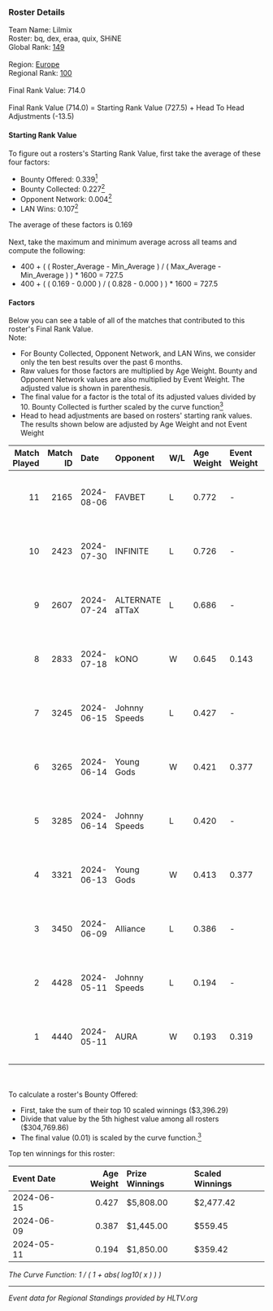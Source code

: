 ### Roster Details<br />
Team Name: Lilmix<br />
Roster: bq, dex, eraa, quix, SHiNE<br />
Global Rank: [149](../../standings_global_2024_10_09.md)<br />
<br />
Region: [Europe]( ../../standings_europe_2024_10_09.md)<br />
Regional Rank: [100]( ../../standings_europe_2024_10_09.md)<br />
<br />
Final Rank Value:  714.0<br />
<br />
Final Rank Value (714.0) = Starting Rank Value (727.5) + Head To Head Adjustments (-13.5)<br />

#### Starting Rank Value<br />
To figure out a rosters's Starting Rank Value, first take the average of these four factors:<br />
- Bounty Offered: 0.339[<sup>1</sup>](#table2)
- Bounty Collected: 0.227[<sup>2</sup>](#table1)
- Opponent Network: 0.004[<sup>2</sup>](#table1)
- LAN Wins: 0.107[<sup>2</sup>](#table1)

The average of these factors is 0.169<br />
<br />
Next, take the maximum and minimum average across all teams and compute the following:<br />
- 400 + ( ( Roster_Average - Min_Average ) / ( Max_Average - Min_Average ) ) * 1600 = 727.5
- 400 + ( ( 0.169 - 0.000 ) / ( 0.828 - 0.000 ) ) * 1600 = 727.5


#### Factors<br />
Below you can see a table of all of the matches that contributed to this roster's Final Rank Value.<br />
Note:<br />

- For Bounty Collected, Opponent Network, and LAN Wins, we consider only the ten best results over the past 6 months.
- Raw values for those factors are multiplied by Age Weight. Bounty and Opponent Network values are also multiplied by Event Weight. The adjusted value is shown in parenthesis.
- The final value for a factor is the total of its adjusted values divided by 10. Bounty Collected is further scaled by the curve function[<sup>3</sup>](#curveFunction)
- Head to head adjustments are based on rosters' starting rank values. The results shown below are adjusted by Age Weight and not Event Weight
<span id="table1"></span><br />


| Match Played | Match ID | Date       | Opponent        | W/L | Age Weight | Event Weight | Bounty Collected | Opponent Network | LAN Wins  | H2H Adj. | Roster                      |
| -: | -: | :- | :- | :- | :- | :- | :- | :- | :- | -: | :- |
|           11 |     2165 | 2024-08-06 | FAVBET          | L   | 0.772      | -            | -                | -                | -         |    -7.15 | bq, dex, eraa, quix, SHiNE  |
|           10 |     2423 | 2024-07-30 | INFINITE        | L   | 0.726      | -            | -                | -                | -         |   -16.43 | bq, dex, L00m1, quix, SHiNE |
|            9 |     2607 | 2024-07-24 | ALTERNATE aTTaX | L   | 0.686      | -            | -                | -                | -         |    -5.85 | bq, dex, L00m1, quix, SHiNE |
|            8 |     2833 | 2024-07-18 | kONO            | W   | 0.645      | 0.143        | 0.024 (0.002)    | 0.416 (0.038)    | 0 (0.000) |    12.33 | bq, dex, L00m1, quix, SHiNE |
|            7 |     3245 | 2024-06-15 | Johnny Speeds   | L   | 0.427      | -            | -                | -                | -         |    -1.83 | bq, dex, poiii, quix, zyyx  |
|            6 |     3265 | 2024-06-14 | Young Gods      | W   | 0.421      | 0.377        | 0.004 (0.001)    | 0.014 (0.002)    | 1 (0.421) |     5.24 | bq, dex, poiii, quix, zyyx  |
|            5 |     3285 | 2024-06-14 | Johnny Speeds   | L   | 0.420      | -            | -                | -                | -         |    -1.79 | bq, dex, poiii, quix, zyyx  |
|            4 |     3321 | 2024-06-13 | Young Gods      | W   | 0.413      | 0.377        | 0.004 (0.001)    | 0.014 (0.002)    | 1 (0.413) |     5.21 | bq, dex, poiii, quix, zyyx  |
|            3 |     3450 | 2024-06-09 | Alliance        | L   | 0.386      | -            | -                | -                | -         |    -5.01 | bq, dex, poiii, quix, zyyx  |
|            2 |     4428 | 2024-05-11 | Johnny Speeds   | L   | 0.194      | -            | -                | -                | -         |    -0.84 | bq, dex, poiii, quix, zyyx  |
|            1 |     4440 | 2024-05-11 | AURA            | W   | 0.193      | 0.319        | 0.009 (0.001)    | 0.021 (0.001)    | 1 (0.193) |     2.61 | bq, dex, poiii, quix, zyyx  |

<br />
<span id="table2"></span><br />
To calculate a roster's Bounty Offered:<br />

- First, take the sum of their top 10 scaled winnings ($3,396.29)
- Divide that value by the 5th highest value among all rosters ($304,769.86)
- The final value (0.01) is scaled by the curve function.[<sup>3</sup>](#curveFunction)

Top ten winnings for this roster:<br />

| Event Date | Age Weight | Prize Winnings | Scaled Winnings |
| :- | -: | :- | :- |
| 2024-06-15 |      0.427 | $5,808.00      | $2,477.42       |
| 2024-06-09 |      0.387 | $1,445.00      | $559.45         |
| 2024-05-11 |      0.194 | $1,850.00      | $359.42         |


<span id="curveFunction"></span>_The Curve Function: 1 / ( 1 + abs( log10( x ) ) )_<br />

---
_Event data for Regional Standings provided by HLTV.org_<br />
